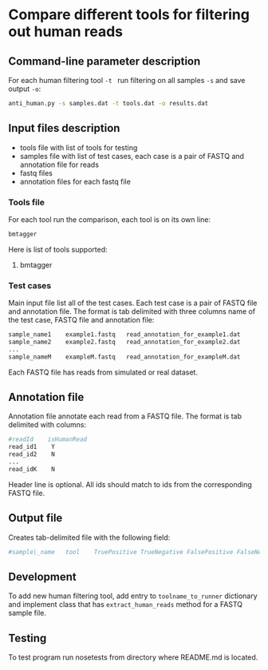 # Compare different tools for filtering out human reads


## Command-line parameter description

For each human filtering tool `-t ` run 
filtering on all samples  `-s` and
save output `-o`:

```bash
anti_human.py -s samples.dat -t tools.dat -o results.dat
```

## Input files description

* tools file with list of tools for testing
* samples file with list of test cases, each case is a 
pair of FASTQ and annotation file for reads
* fastq files 
* annotation files for each fastq file

### Tools file

For each tool run the comparison, each tool
is on its own line:

```R
bmtagger
```

Here is list of tools supported:

1. bmtagger

### Test cases

Main input file list all of the test cases. Each test
case is a pair of FASTQ file and annotation file. The format is 
tab delimited with three columns name of the test case, FASTQ file
and annotation file:

```R
sample_name1    example1.fastq   read_annotation_for_example1.dat
sample_name2    example2.fastq   read_annotation_for_example2.dat
...
sample_nameM    exampleM.fastq   read_annotation_for_exampleM.dat
```

Each FASTQ file has reads from simulated or real dataset.

## Annotation file

Annotation file annotate each read from a FASTQ file. The format is
tab delimited with columns:

```R
#readId    isHumanRead
read_id1    Y
read_id2    N
...
read_idK    N
```

Header line is optional. All ids should match to ids from the corresponding 
FASTQ file.

## Output file

Creates tab-delimited file with the following field:

```R
#sample\_name   tool    TruePositive TrueNegative FalsePositive FalseNegative ...
```


## Development
 
To add new human filtering tool, add entry to `toolname_to_runner` dictionary
and implement class that has `extract_human_reads` method for a FASTQ sample file.



## Testing

To test program run nosetests from directory where README.md is located.
